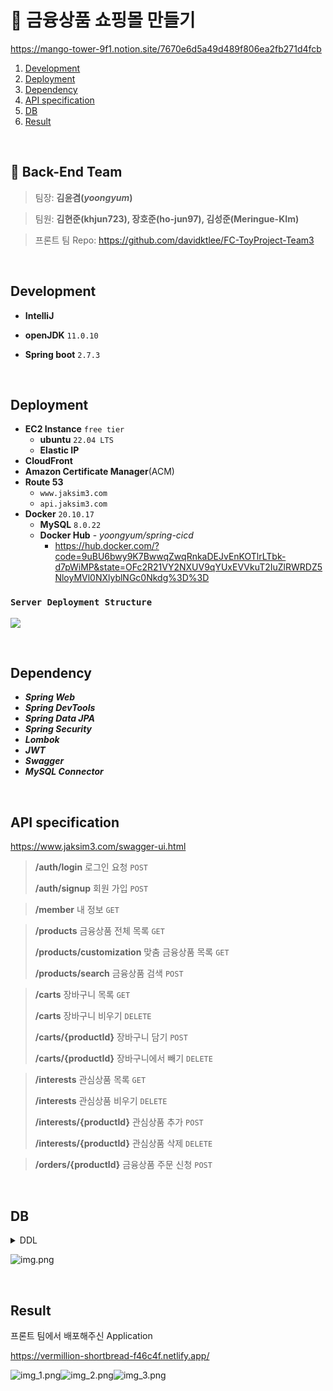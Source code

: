 # 💎 금융상품 쇼핑몰 만들기

https://mango-tower-9f1.notion.site/7670e6d5a49d489f806ea2fb271d4fcb

1. [Development](#development)
2. [Deployment](#deployment )
3. [Dependency](#dependency )
4. [API specification](#api-specification)
5. [DB](#db)
6. [Result](#result)

<br>

## 👦 Back-End Team

>팀장: **김윤겸(_yoongyum_)**

>팀원: **김현준(khjun723), 장호준(ho-jun97), 김성준(Meringue-KIm)**

>프론트 팀 Repo: https://github.com/davidktlee/FC-ToyProject-Team3

<br>

## Development

- **IntelliJ**

- **openJDK** `11.0.10`

- **Spring boot** `2.7.3`

<br>

## Deployment

- **EC2 Instance** `free tier`
    - **ubuntu** `22.04 LTS`
    - **Elastic IP**
- **CloudFront**
- **Amazon Certificate Manager**(ACM)
- **Route 53**
    - `www.jaksim3.com`
    - `api.jaksim3.com`
- **Docker** `20.10.17`
    - **MySQL** `8.0.22`
    - **Docker Hub** - _yoongyum/spring-cicd_
        - https://hub.docker.com/?code=9uBU6bwy9K7BwwqZwqRnkaDEJvEnKOTlrLTbk-d7pWiMP&state=OFc2R21VY2NXUV9qYUxEVVkuT2IuZlRWRDZ5NloyMVl0NXlyblNGc0Nkdg%3D%3D

### `Server Deployment Structure`

![](https://velog.velcdn.com/images/yoongyum/post/e246b6e4-768a-4d6c-9240-2cdd6b8f8f8d/image.png)

<br>

## Dependency

- ***Spring Web***
- ***Spring DevTools***
- ***Spring Data JPA***
- ***Spring Security***
- ***Lombok***
- ***JWT***
- ***Swagger***
- ***MySQL Connector***

<br>

## API specification

https://www.jaksim3.com/swagger-ui.html

> **/auth/login** 로그인 요청 `POST`
>
>**/auth/signup** 회원 가입 `POST`

> **/member** 내 정보 `GET`

> **/products** 금융상품 전체 목록 `GET`
>
>**/products/customization** 맞춤 금융상품 목록 `GET`
>
>**/products/search** 금융상품 검색 `POST`

> **/carts** 장바구니 목록 `GET`
>
>**/carts** 장바구니 비우기 `DELETE`
>
>**/carts/{productId}** 장바구니 담기 `POST`
>
>**/carts/{productId}** 장바구니에서 빼기 `DELETE`

>**/interests** 관심상품 목록 `GET`
>
>**/interests** 관심상품 비우기 `DELETE`
> 
> **/interests/{productId}** 관심상품 추가 `POST`
> 
> **/interests/{productId}** 관심상품 삭제 `DELETE`

> **/orders/{productId}** 금융상품 주문 신청 `POST`


<br>

## DB

<details>
<summary>DDL</summary>
<div markdown="1">

```mysql
drop table if exists cart_product cascade;
drop table if exists cart cascade;
drop table if exists interested_product cascade;
drop table if exists interested cascade;
drop table if exists order_product cascade;
drop table if exists product cascade;
drop table if exists member cascade;

create table member
(
    member_id      bigint auto_increment
        primary key,
    created_date   datetime(6)  null,
    modified_date  datetime(6)  null,
    age            int          not null,
    authority      varchar(255) null,
    available_loan bigint       not null,
    email          varchar(255) not null,
    job            varchar(255) not null,
    password       varchar(255) not null,
    username       varchar(255) not null,
    constraint UK_mbmcqelty0fbrvxp1q58dn57t
        unique (email)
);

create table product
(
    product_id  bigint auto_increment
        primary key,
    age         int          not null,
    institution varchar(50)  not null,
    job         varchar(255) null,
    loan        bigint       not null,
    logo        varchar(255) null,
    name        varchar(50)  not null
);

create table order_product
(
    order_product_id bigint auto_increment
        primary key,
    created_date     datetime(6) null,
    modified_date    datetime(6) null,
    member_id        bigint      null,
    product_id       bigint      null,
    constraint FKhnfgqyjx3i80qoymrssls3kno
        foreign key (product_id) references product (product_id),
    constraint FKk01qiu5b3r035sni65tmgph8d
        foreign key (member_id) references member (member_id)
);

create table cart
(
    id        bigint auto_increment
        primary key,
    member_id bigint null,
    constraint FKix170nytunweovf2v9137mx2o
        foreign key (member_id) references member (member_id)
);

create table cart_product
(
    id            bigint auto_increment
        primary key,
    created_date  datetime(6) null,
    modified_date datetime(6) null,
    cart_id       bigint      null,
    product_id    bigint      null,
    constraint FK2kdlr8hs2bwl14u8oop49vrxi
        foreign key (product_id) references product (product_id),
    constraint FKlv5x4iresnv4xspvomrwd8ej9
        foreign key (cart_id) references cart (id)
);

create table interested
(
    id        bigint auto_increment
        primary key,
    member_id bigint null,
    constraint FKi3swcjel7esh5q91xvni6an6b
        foreign key (member_id) references member (member_id)
);

create table interested_product
(
    id            bigint auto_increment
        primary key,
    created_date  datetime(6) null,
    modified_date datetime(6) null,
    interested_id bigint      null,
    product_id    bigint      null,
    constraint FK6g3jxf32xrx4jbs2wkka5vx1a
        foreign key (product_id) references product (product_id),
    constraint FK7pkibgkr5t2rndjyhxg7yyyq2
        foreign key (interested_id) references interested (id)
);
```

</div>
</details>

![img.png](img/img.png)

<br>

## Result

프론트 팀에서 배포해주신 Application

https://vermillion-shortbread-f46c4f.netlify.app/

![img_1.png](img/img_1.png)![img_2.png](img/img_2.png)![img_3.png](img/img_3.png)